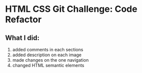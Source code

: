 # HTML CSS Git Challenge: Code Refactor

## What I did:
1. added comments in each sections
2. added description on each image
3. made changes on the one navigation 
4. changed HTML semantic elements 